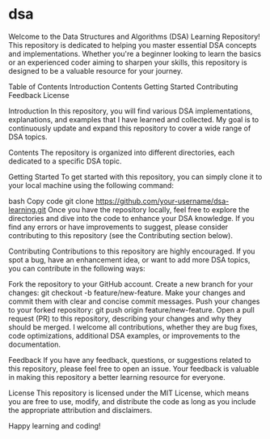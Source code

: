 # dsa


Welcome to the Data Structures and Algorithms (DSA) Learning Repository! This repository is dedicated to helping you master essential DSA concepts and implementations. Whether you're a beginner looking to learn the basics or an experienced coder aiming to sharpen your skills, this repository is designed to be a valuable resource for your journey.

Table of Contents
Introduction
Contents
Getting Started
Contributing
Feedback
License

Introduction
In this repository, you will find various DSA implementations, explanations, and examples that I have learned and collected. My goal is to continuously update and expand this repository to cover a wide range of DSA topics.

Contents
The repository is organized into different directories, each dedicated to a specific DSA topic.

Getting Started
To get started with this repository, you can simply clone it to your local machine using the following command:

bash
Copy code
git clone https://github.com/your-username/dsa-learning.git
Once you have the repository locally, feel free to explore the directories and dive into the code to enhance your DSA knowledge. If you find any errors or have improvements to suggest, please consider contributing to this repository (see the Contributing section below).

Contributing
Contributions to this repository are highly encouraged. If you spot a bug, have an enhancement idea, or want to add more DSA topics, you can contribute in the following ways:

Fork the repository to your GitHub account.
Create a new branch for your changes: git checkout -b feature/new-feature.
Make your changes and commit them with clear and concise commit messages.
Push your changes to your forked repository: git push origin feature/new-feature.
Open a pull request (PR) to this repository, describing your changes and why they should be merged.
I welcome all contributions, whether they are bug fixes, code optimizations, additional DSA examples, or improvements to the documentation.

Feedback
If you have any feedback, questions, or suggestions related to this repository, please feel free to open an issue. Your feedback is valuable in making this repository a better learning resource for everyone.

License
This repository is licensed under the MIT License, which means you are free to use, modify, and distribute the code as long as you include the appropriate attribution and disclaimers.

Happy learning and coding!
